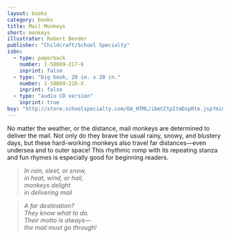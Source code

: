 ```yaml
---
layout: books
category: books
title: Mail Monkeys
short: monkeys
illustrator: Robert Bender
publisher: "Childcraft/School Specialty"
isbn:
  - type: paperback
    number: 1-58669-217-8
    inprint: false
  - type: "big book, 20 in. x 20 in."
    number: 1-58669-216-X
    inprint: false
  - type: "audio CD version"
    inprint: true
buy: "http://store.schoolspecialty.com/OA_HTML/ibeCCtpItmDspRte.jsp?minisite=10044&item=476492"
---
```


No matter the weather, or the distance, mail monkeys are determined to deliver the mail. Not only do they brave the usual rainy, snowy, and blustery days, but these hard-working monkeys also travel far distances—even undersea and to outer space! This rhythmic romp with its repeating stanza and fun rhymes is especially good for beginning readers.

> _In rain, sleet, or snow,  
> in heat, wind, or hail,  
> monkeys delight  
> in delivering mail_

> _A far destination?  
> They know what to do.  
> Their motto is always—  
> the mail must go through!_